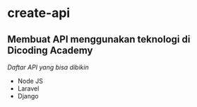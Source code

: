 create-api
==
Membuat API menggunakan teknologi di Dicoding Academy
--
*Daftar API yang bisa dibikin*
- Node JS
- Laravel
- Django
